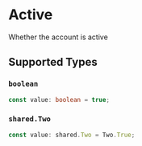 # Active

Whether the account is active


## Supported Types

### `boolean`

```typescript
const value: boolean = true;
```

### `shared.Two`

```typescript
const value: shared.Two = Two.True;
```

